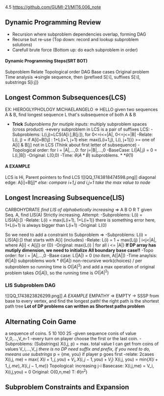 4.5 https://github.com/GUMI-21/MIT6.006_note
## Dynamic Programming Review
+ Recursion where subproblem dependencies overlap, forming DAG
+ Recurse but re-use (Top down: record and lookup subproblem solutions)
+ Carefull brute force (Bottom up: do each subproblem in order)
#### Dynamic Programming Steps(SRT BOT)
Subproblem
Relate
Topological order DAG
Base cases
Original problem
Time analysis
=>single sequence, then {prefixed S[:i], suffixes S[:i], substrings S[i:j]}
## Longest Common Subsequences(LCS)
EX: 
HIEROGLYPHOLOGY
MICHAELANGELO
=> HELLO
given two sequences A & B, find longest sequence L that's subsequence of both A & B 
+ **Trick**
*Subproblems for mutiple inputs:* multiply subproblem spaces (cross product)
->every subproblem in LCS is a pair of suffixes
LCS:
-Subproblems: L(i,j)=LCS(A[i:],B[j:]), for 0<=i<=|A|, 0<=j<=|B|
-Relate: L(i, j) = 
if A[i]=B[\j] : 1+L(i+1, j+1)
else: max{L(i+1,j), L(i, j+1)}} >= one of A[i] & B[j] not in LCS (Think about first letter of subsequence)
-Topological order: for i = |A|,...,0: for j=|B|,...,0
-BaseCase: L(|A|,j) = 0 = L(i,|B|)
-Original: L(0,0)
-Time: $\theta(A*B)$ subproblems. * *$\theta(1)$
#### A EXAMPLE
LCS is Hi, Parent pointers to find LCS
![[QQ_1743818474598.png]]
diagonal edge: A[i]=B[j]*
*else:  compare i+1,j and i,j+1 take the max value to node*
## Longest Increasing Subsequence(LIS)
CARBOHYDRATE
*find LIS of alphabetically increasing*
=> A B O R T
given Seq. A, find LIS(A) Strictly increasing.
Attempt: 
-Subproblems: L(i) = LIS(A[i:])
-Relate: L(i) = max{L(i+1), 1+L(i+1)}       there is something error here, 1+L(i+1) is always bigger than L(i+1)
-Original: L(0)

So we need to add a constraint to Subproblem
=>
-Subproblems: L(i) = LIS(A[i:]) that starts with A[i] (includes)
-Relate: L(i) = 1 + max{L(j) | i<j<|A|, where A[i] < A[j]} or {0}
-Original: max{L(i) | for all i <= |A|}
**If DP array has mutiply dimension, we need to initialize All boundary base case!!**
-Topo order: for i = |A|,...,0
-Base case: L(|A|) = 0 (*no item*, A[|A|])
-Time anaylsis: $\theta(|A|)$ subproblems work * $\theta(|A|)$ non-recursive work(choices) / per subproblem
so running time is $O(|A|^2)$  and add a max operation of original problem takes $O(|A|)$, so the running time is $O(|A|^2)$
### LIS Subproblem DAG
![[QQ_1743823826299.png]]
*A EXAMPLE*
EMPATHY => EMPTY
-> SSSP from base to every vertex, and find the longest path!
the right path is the shortest path tree
**Lot of DP problems can written as Shortest paths problem**
## Alternating Coin Game
a sequence of coins.   5 10 100 25
-given sequence conis of value V_0,...,V_n-1
-every turn on player choose the first or the last coin.
-Subproblems: (Substrings)
X(i,j, p) = max. total value I can get from coins of values V_i,...,V_j
*there is no DP need suffix and prefix, if you need to do, meeans use substrings*
p = {me, you}
if player p goes first
-relate:  2cases
X(i,j, me) = max{ $X(i+1,j, you) + V_i, X(i,j-1, you)+V_j$}
X(i,j, you) = min{$X(i+1,j, me), X(i,j-1, me)$}
Topological: increasing j-i
Basecase: X(i,j,me) = V_i,  X(i,j,you) = 0
Original: O(0,n,me)
T: $\theta(n^2)$
## Subproblem Constraints and Expansion
